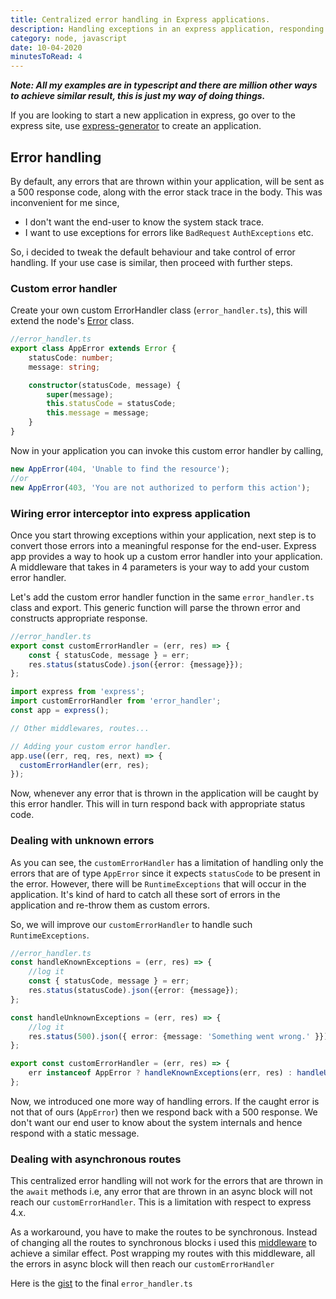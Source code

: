 ```yaml
---
title: Centralized error handling in Express applications.
description: Handling exceptions in an express application, responding back with standard error response.
category: node, javascript
date: 10-04-2020
minutesToRead: 4
---
```


_**Note: All my examples are in typescript and there are million other ways to achieve similar result, this is just my way of doing things.**_

If you are looking to start a new application in express, go over to the express site, use [express-generator](https://expressjs.com/en/starter/generator.html) to create an application.

## Error handling

By default, any errors that are thrown within your application, will be sent as a 500 response code, along with the error stack trace in the body. This was inconvenient for me since,

* I don't want the end-user to know the system stack trace.
* I want to use exceptions for errors like `BadRequest` `AuthExceptions` etc.

So, i decided to tweak the default behaviour and take control of error handling. If your use case is similar, then proceed with further steps.

### Custom error handler
Create your own custom ErrorHandler class (`error_handler.ts`), this will extend the node's [Error](https://nodejs.org/api/errors.html#errors_class_error) class.

```typescript
//error_handler.ts
export class AppError extends Error {
    statusCode: number;
    message: string;

    constructor(statusCode, message) {
        super(message);
        this.statusCode = statusCode;
        this.message = message;
    }
}
```

Now in your application you can invoke this custom error handler by calling,

```typescript
new AppError(404, 'Unable to find the resource');
//or
new AppError(403, 'You are not authorized to perform this action');

```

### Wiring error interceptor into express application

Once you start throwing exceptions within your application, next step is to convert those errors into a meaningful response for the end-user. Express app provides a way to hook up a custom error
handler into your application. A middleware that takes in 4 parameters is your way to add your custom error handler.

Let's add the custom error handler function in the same `error_handler.ts` class and export. This generic function will parse the thrown error and constructs appropriate response.

```typescript
//error_handler.ts
export const customErrorHandler = (err, res) => {
    const { statusCode, message } = err;
    res.status(statusCode).json({error: {message}});
};
```

```typescript
import express from 'express';
import customErrorHandler from 'error_handler';
const app = express();

// Other middlewares, routes... 

// Adding your custom error handler.
app.use((err, req, res, next) => {
  customErrorHandler(err, res);
});
```

Now, whenever any error that is thrown in the application will be caught by this error handler. This will in turn respond back with appropriate status code.

### Dealing with unknown errors

As you can see, the `customErrorHandler` has a limitation of handling only the errors that are of type `AppError` since it expects `statusCode` to be present in the error.
However, there will be `RuntimeExceptions` that will occur in the application. It's kind of hard to catch all these sort of errors in the application and re-throw them as custom errors.

So, we will improve our `customErrorHandler` to handle such `RuntimeExceptions`.

```typescript
//error_handler.ts
const handleKnownExceptions = (err, res) => {
    //log it
    const { statusCode, message } = err;
    res.status(statusCode).json({error: {message});
};

const handleUnknownExceptions = (err, res) => {
    //log it
    res.status(500).json({ error: {message: 'Something went wrong.' }});
};

export const customErrorHandler = (err, res) => {
    err instanceof AppError ? handleKnownExceptions(err, res) : handleUnknownExceptions(err, res);
};
```

Now, we introduced one more way of handling errors. If the caught error is not that of ours (`AppError`) then we respond back with a 500 response.
We don't want our end user to know about the system internals and hence respond with a static message.


### Dealing with asynchronous routes

This centralized error handling will not work for the errors that are thrown in the `await` methods i.e, any error that are thrown in an async block will not reach our `customErrorHandler`.
This is a limitation with respect to express 4.x.

As a workaround, you have to make the routes to be synchronous. Instead of changing all the routes to synchronous blocks i used this
[middleware](https://github.com/Abazhenov/express-async-handler) to achieve a similar effect. Post wrapping my routes with this middleware, all the errors in async block will then reach our  `customErrorHandler`

Here is the [gist](https://gist.github.com/prasann/b6ad07b3962b6ea2953fef027df5d10b) to the final `error_handler.ts`



